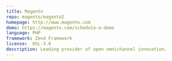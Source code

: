 ```yaml
---
title: Magento
repo: magento/magento2
homepage: http://www.magento.com
demo: https://magento.com/schedule-a-demo
language: PHP
framework: Zend Framework
license:  OSL-3.0
description: Leading provider of open omnichannel innovation.
---
```

